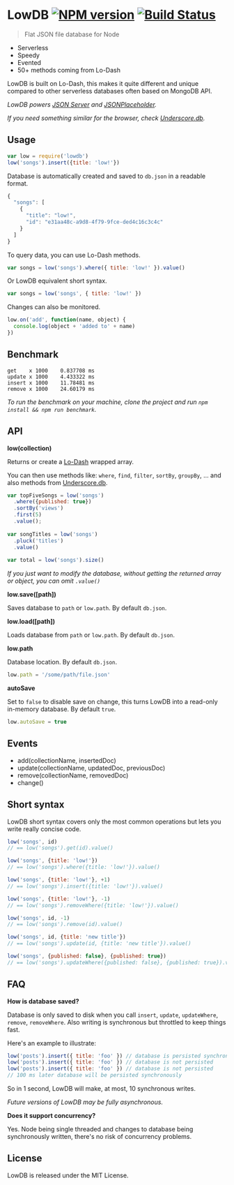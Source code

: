 # LowDB [![NPM version](https://badge.fury.io/js/lowdb.svg)](http://badge.fury.io/js/lowdb) [![Build Status](https://travis-ci.org/typicode/lowdb.svg)](https://travis-ci.org/typicode/lowdb)

> Flat JSON file database for Node

* Serverless
* Speedy
* Evented
* 50+ methods coming from Lo-Dash

LowDB is built on Lo-Dash, this makes it quite different and unique compared to other serverless databases often based on MongoDB API.

_LowDB powers [JSON Server](https://github.com/typicode/json-server) and [JSONPlaceholder](http://jsonplaceholder.typicode.com/)._

_If you need something similar for the browser, check [Underscore.db](https://github.com/typicode/underscore.db)._

## Usage

```javascript
var low = require('lowdb')
low('songs').insert({title: 'low!'})
```

Database is automatically created and saved to `db.json` in a readable format.

```javascript
{
  "songs": [
    {
      "title": "low!",
      "id": "e31aa48c-a9d8-4f79-9fce-ded4c16c3c4c"
    }
  ]
}
```

To query data, you can use Lo-Dash methods.

```javascript
var songs = low('songs').where({ title: 'low!' }).value()
```

Or LowDB equivalent short syntax.

```javascript
var songs = low('songs', { title: 'low!' })
```

Changes can also be monitored.

```javascript
low.on('add', function(name, object) {
  console.log(object + 'added to' + name)
})
```

## Benchmark

```
get    x 1000    0.837708 ms
update x 1000    4.433322 ms
insert x 1000    11.78481 ms
remove x 1000    24.60179 ms
```

_To run the benchmark on your machine, clone the project and run `npm install && npm run benchmark`._

## API

__low(collection)__

Returns or create a [Lo-Dash](http://lodash.com/docs) wrapped array.

You can then use methods like: `where`, `find`, `filter`, `sortBy`, `groupBy`, ... and also methods from [Underscore.db](https://github.com/typicode/underscore.db).

```javascript
var topFiveSongs = low('songs')
  .where({published: true})
  .sortBy('views')
  .first(5)
  .value();
  
var songTitles = low('songs')
  .pluck('titles')
  .value()
  
var total = low('songs').size()
```

_If you just want to modify the database, without getting the returned array or object, you can omit `.value()`_

__low.save([path])__

Saves database to `path` or `low.path`. By default `db.json`.

__low.load([path])__

Loads database from `path` or `low.path`. By default `db.json`.

__low.path__

Database location. By default `db.json`.

```javascript
low.path = '/some/path/file.json'
```

__autoSave__

Set to `false` to disable save on change, this turns LowDB into a read-only in-memory database. By default `true`.

```javascript
low.autoSave = true
```

## Events

* add(collectionName, insertedDoc)
* update(collectionName, updatedDoc, previousDoc)
* remove(collectionName, removedDoc)
* change()

## Short syntax

LowDB short syntax covers only the most common operations but lets you write really concise code.

```javascript
low('songs', id)
// == low('songs').get(id).value()
```

```javascript
low('songs', {title: 'low!'})
// == low('songs').where({title: 'low!'}).value()
```

```javascript
low('songs', {title: 'low!'}, +1)
// == low('songs').insert({title: 'low!'}).value()
```

```javascript
low('songs', {title: 'low!'}, -1)
// == low('songs').removeWhere({title: 'low!'}).value()
```

```javascript
low('songs', id, -1)
// == low('songs').remove(id).value()
```

```javascript
low('songs', id, {title: 'new title'})
// == low('songs').update(id, {title: 'new title'}).value()
```

```javascript
low('songs', {published: false}, {published: true})
// == low('songs').updateWhere({published: false}, {published: true}).value()
```

## FAQ

__How is database saved?__

Database is only saved to disk when you call `insert`, `update`, `updateWhere`, `remove`, `removeWhere`.
Also writing is synchronous but throttled to keep things fast. 

Here's an example to illustrate:

```javascript
low('posts').insert({ title: 'foo' }) // database is persisted synchronously
low('posts').insert({ title: 'foo' }) // database is not persisted
low('posts').insert({ title: 'foo' }) // database is not persisted
// 100 ms later database will be persisted synchronously
```

So in 1 second, LowDB will make, at most, 10 synchronous writes.

_Future versions of LowDB may be fully asynchronous._

__Does it support concurrency?__

Yes. Node being single threaded and changes to database being synchronously written, there's no risk of concurrency problems.

## License

LowDB is released under the MIT License.
